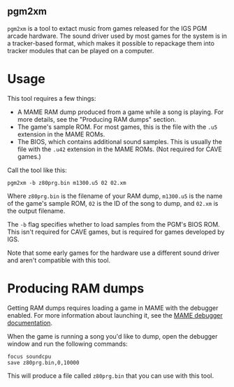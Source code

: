 pgm2xm
------

`pgm2xm` is a tool to extact music from games released for the IGS PGM arcade hardware. The sound driver used by most games for the system is in a tracker-based format, which makes it possible to repackage them into tracker modules that can be played on a computer.

Usage
=====

This tool requires a few things:

* A MAME RAM dump produced from a game while a song is playing. For more details, see the "Producing RAM dumps" section.
* The game's sample ROM. For most games, this is the file with the `.u5` extension in the MAME ROMs.
* The BIOS, which contains additional sound samples. This is usually the file with the `.u42` extension in the MAME ROMs. (Not required for CAVE games.)

Call the tool like this:

```
pgm2xm -b z80prg.bin m1300.u5 02 02.xm
```

Where `z80prg.bin` is the filename of your RAM dump, `m1300.u5` is the name of the game's sample ROM, `02` is the ID of the song to dump, and `02.xm` is the output filename.

The `-b` flag specifies whether to load samples from the PGM's BIOS ROM. This isn't required for CAVE games, but is required for games developed by IGS.

Note that some early games for the hardware use a different sound driver and aren't compatible with this tool.

Producing RAM dumps
===================

Getting RAM dumps requires loading a game in MAME with the debugger enabled. For more information about launching it, see the [MAME debugger documentation](https://docs.mamedev.org/debugger/index.html).

When the game is running a song you'd like to dump, open the debugger window and run the following commands:

```
focus soundcpu
save z80prg.bin,0,10000
```

This will produce a file called `z80prg.bin` that you can use with this tool.
